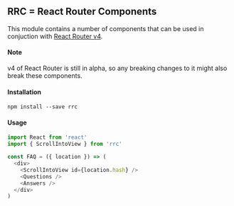 ## RRC = React Router Components

This module contains a number of components that can be used in conjuction with [React Router v4](https://github.com/ReactTraining/react-router/tree/v4).

#### Note

v4 of React Router is still in alpha, so any breaking changes to it might also break these components.

#### Installation

```
npm install --save rrc
```

#### Usage

```js
import React from 'react'
import { ScrollIntoView } from 'rrc'

const FAQ = ({ location }) => (
  <div>
    <ScrollIntoView id={location.hash} />
    <Questions />
    <Answers />
  </div>
)
```
